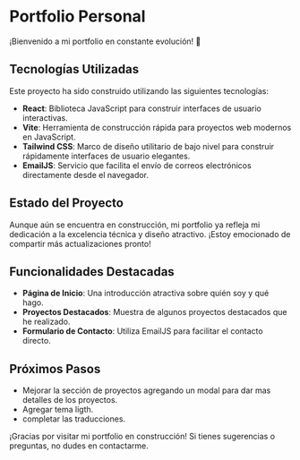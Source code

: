 # Portfolio Personal

¡Bienvenido a mi portfolio en constante evolución! 🚀

## Tecnologías Utilizadas
Este proyecto ha sido construido utilizando las siguientes tecnologías:

- **React**: Biblioteca JavaScript para construir interfaces de usuario interactivas.
- **Vite**: Herramienta de construcción rápida para proyectos web modernos en JavaScript.
- **Tailwind CSS**: Marco de diseño utilitario de bajo nivel para construir rápidamente interfaces de usuario elegantes.
- **EmailJS**: Servicio que facilita el envío de correos electrónicos directamente desde el navegador.

## Estado del Proyecto
Aunque aún se encuentra en construcción, mi portfolio ya refleja mi dedicación a la excelencia técnica y diseño atractivo. ¡Estoy emocionado de compartir más actualizaciones pronto!

## Funcionalidades Destacadas
- **Página de Inicio**: Una introducción atractiva sobre quién soy y qué hago.
- **Proyectos Destacados**: Muestra de algunos proyectos destacados que he realizado.
- **Formulario de Contacto**: Utiliza EmailJS para facilitar el contacto directo.

## Próximos Pasos
- Mejorar la sección de proyectos agregando un modal para dar mas detalles de los proyectos.
- Agregar tema ligth.
- completar las traducciones.

¡Gracias por visitar mi portfolio en construcción! Si tienes sugerencias o preguntas, no dudes en contactarme.


